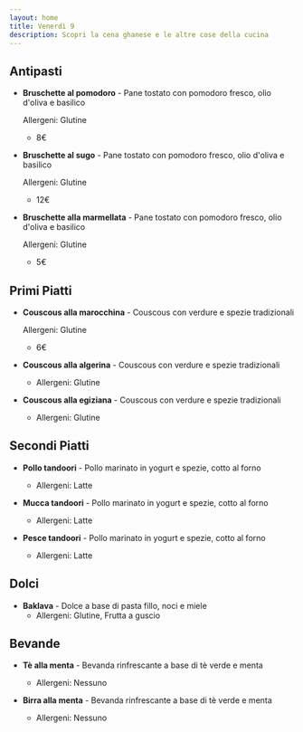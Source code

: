 ```yaml
---
layout: home
title: Venerdì 9
description: Scopri la cena ghanese e le altre cose della cucina
---
```


## Antipasti ##
- **Bruschette al pomodoro** - Pane tostato con pomodoro fresco, olio d'oliva e basilico

  Allergeni: Glutine
  - 8€

- **Bruschette al sugo** - Pane tostato con pomodoro fresco, olio d'oliva e basilico

  Allergeni: Glutine
  - 12€

- **Bruschette alla marmellata** - Pane tostato con pomodoro fresco, olio d'oliva e basilico

  Allergeni: Glutine
  - 5€

## Primi Piatti ##
- **Couscous alla marocchina** - Couscous con verdure e spezie tradizionali

  Allergeni: Glutine
  - 6€

- **Couscous alla algerina** - Couscous con verdure e spezie tradizionali
  - Allergeni: Glutine

- **Couscous alla egiziana** - Couscous con verdure e spezie tradizionali
  - Allergeni: Glutine

## Secondi Piatti ##
- **Pollo tandoori** - Pollo marinato in yogurt e spezie, cotto al forno
  - Allergeni: Latte

- **Mucca tandoori** - Pollo marinato in yogurt e spezie, cotto al forno
  - Allergeni: Latte

- **Pesce tandoori** - Pollo marinato in yogurt e spezie, cotto al forno
  - Allergeni: Latte

## Dolci
- **Baklava** - Dolce a base di pasta fillo, noci e miele
  - Allergeni: Glutine, Frutta a guscio

## Bevande
- **Tè alla menta** - Bevanda rinfrescante a base di tè verde e menta
  - Allergeni: Nessuno

- **Birra alla menta** - Bevanda rinfrescante a base di tè verde e menta
  - Allergeni: Nessuno
